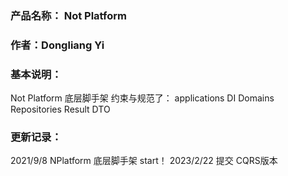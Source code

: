### 产品名称： Not Platform
### 
### 作者：Dongliang Yi
### 基本说明：
 Not Platform 底层脚手架
 约束与规范了：
 applications
 DI
 Domains
 Repositories
 Result
 DTO


### 更新记录：
2021/9/8 NPlatform 底层脚手架 start！
2023/2/22 提交 CQRS版本
